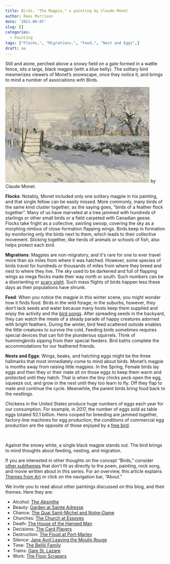 ```yaml
---
title: Birds, "The Magpie," a painting by Claude Monet
author: Rees Morrison
date: '2021-06-07'
slug: []
categories:
  - Painting
tags: ["Flocks,", "Migrations,", "Feed,", "Nest and Eggs",]
draft: no
---
```


Still and alone, perched above a snowy field on a gate formed in a wattle fence, sits a large, black magpie (with a blue belly).  The solitary bird mesmerizes viewers of Monet’s snowscape, once they notice it, and brings to mind a number of associations with Birds. 

<!--more-->

![The Magpie](/static/media/BirdsMagpie.jpg) by Claude Monet.
 
**Flocks**:  Notably, Monet included only one solitary magpie in his painting, and that single fellow can be easily missed.  More commonly, many birds of the same kind cluster together; as the saying goes, “birds of a feather flock together”.  Many of us have marveled at a tree jammed with hundreds of starlings or other small birds or a field carpeted with Canadian geese.  Flocks take fright as a collective, swirling swoop, covering the sky as a morphing nimbus of close-formation flapping wings.  Birds keep in formation by monitoring only the birds next to them, which leads to their collective movement.  Sticking together, like herds of animals or schools of fish, also helps protect each bird.

**Migrations**:  Magpies are non-migratory, and it's rare for one to ever travel more than six miles from where it was hatched.  However, some species of birds travel for hundreds or thousands of miles from where they breed and nest to where they live.  The sky used to be darkened and full of flapping wings as mega flocks made their way north or south.  Such numbers can be a disorienting or [scary sight](https://themesfromart.com/post/2021-06-07-birds-the-birds-a-movie-directed-by-alfred-hitchcock/birdsthebirds/).  Such mass flights of birds happen less these days as their populations have shrunk.

**Feed**:  When you notice the magpie in this winter scene, you might wonder how it finds food.   Birds in the wild forage; in the suburbs, however, they don’t lack seeds and water because many hosts keep them supplied and enjoy the activity and the [bird songs](https://themesfromart.com/post/2021-06-14-birds-ode-to-a-nightingale-a-poem-by-john-keats/birdskeats/).   After spreading seeds in the backyard, they can watch the meals of a steady parade of happy creatures adorned with bright feathers.  During the winter, bird feed scattered outside enables the little creatures to survive the cold.  Feeding birds sometimes requires special devices that can foil the plunderous squirrels.  Think of hummingbirds sipping from their special feeders.  Bird baths complete the accommodations for our feathered friends.  

**Nests and Eggs**: Wings, beaks, and hatching eggs might be the three hallmarks that most immediately come to mind about birds.  Monet’s magpie is months away from raising little magpies.  In the Spring, Female birds lay eggs and then they or their mate sit on those eggs to keep them warm and protected until they hatch.  That is when the tiny chicks peck open the egg, squeeze out, and grow in the nest until they too learn to fly.  Off they flap to mate and continue the cycle.  Meanwhile, the parent birds bring food back to the nestlings.

Chickens in the United States produce huge numbers of eggs each year for our consumption.  For example, in 2017, the number of eggs sold as table eggs totaled 92.1 billion.  Hens cooped for breeding are jammed together, factory-line machines for egg production; the conditions of commercial egg production are the opposite of those enjoyed by a [free bird](https://themesfromart.com/post/2021-06-07-birds-free-bird-a-song-by-lynyrd-skynyrd/birdsfreebird/).

&nbsp;

Against the snowy white, a single black magpie stands out.  The bird brings to mind thoughts about feeding, nesting, and migration.

If you are interested in other thoughts on the concept “Birds,” consider [other subthemes](Add) that don’t fit as directly to the poem, painting, rock song, and movie written about in this series.  For an overview, this article explains [Themes from Art](http://bit.ly/3sRXopI) or click on the navigation bar, “About.”

We invite you to read about other paintings discussed on this blog, and their themes.  Here they are: 

* Alcohol: [The Absinthe](https://themesfromart.com/post/2021-02-03-alcohol-absinthe-degas/alcoholabsinthedegas/)
* Beauty: [Garden at Sainte Adresse](https://themesfromart.com/post/2021-04-21-beauty-garden-at-sainte-adresse-from-a-painting-by-claude-monet/beautystadress/)
* Chance: [The Quai Saint-Michel and Notre-Dame](http://localhost:4321/post/2021-03-14-chancechurch/chancechurch/)
* Churches: [The Church at Essoyes](https://themesfromart.com/post/2021-05-21-churches-from-the-church-at-essoyes-a-painting-by-pierre-auguste-renoir/churchesrenoir/)  
* Death: [The House of the Hanged Man](https://themesfromart.com/post/2021-05-03-death-from-house-of-the-hanged-man-a-painting-by-paul-cezanne/deathhanged/)
* Decisions: [The Card Players](https://themesfromart.com/post/2021-02-08-decisions-the-card-players-a-painting-by-paul-cezanne/decisionscardplayerscezanne/)
* Destruction: [The Flood at Port-Marley](https://themesfromart.com/post/2021-02-18-destruction-from-flood-at-port-marly-a-painting-by-alfred-sisley/destructionflood/)
* Silence: [Jane Avril Leaving the Moulin Rouge](https://themesfromart.com/post/silenceavril/)
* Time:	[The Bellili Family](https://themesfromart.com/post/2021-03-08-time-from-the-bellili-family-by-edgar-degas/timebellili/)
* Trains: [Gare St. Lazare](https://themesfromart.com/post/2021-05-10-trainslazare/trainslazare/)     
* Work:	 [The Floor Scrapers](https://themesfromart.com/post/2021-02-26-workscrapers/workscrapers/)
